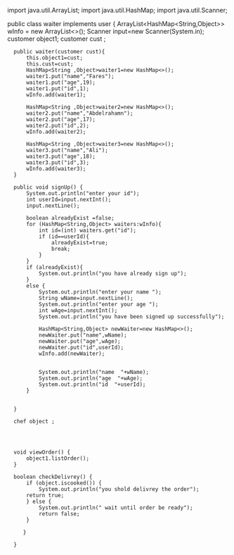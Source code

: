 import java.util.ArrayList;
import java.util.HashMap;
import java.util.Scanner;

  public class waiter implements user {
      ArrayList<HashMap<String,Object>> wInfo = new ArrayList<>();
      Scanner input=new Scanner(System.in);
      customer object1;
     customer cust ;

      public waiter(customer cust){
          this.object1=cust;
          this.cust=cust;
          HashMap<String ,Object>waiter1=new HashMap<>();
          waiter1.put("name","Fares");
          waiter1.put("age",19);
          waiter1.put("id",1);
          wInfo.add(waiter1);

          HashMap<String ,Object>waiter2=new HashMap<>();
          waiter2.put("name","Abdelrahamn");
          waiter2.put("age",17);
          waiter2.put("id",2);
          wInfo.add(waiter2);

          HashMap<String ,Object>waiter3=new HashMap<>();
          waiter3.put("name","Ali");
          waiter3.put("age",18);
          waiter3.put("id",3);
          wInfo.add(waiter3);
      }

      public void signUp() {
          System.out.println("enter your id");
          int userId=input.nextInt();
          input.nextLine();

          boolean alreadyExist =false;
          for (HashMap<String,Object> waiters:wInfo){
              int id=(int) waiters.get("id");
              if (id==userId){
                  alreadyExist=true;
                  break;
              }
          }
          if (alreadyExist){
              System.out.println("you have already sign up");
          }
          else {
              System.out.println("enter your name ");
              String wName=input.nextLine();
              System.out.println("enter your age ");
              int wAge=input.nextInt();
              System.out.println("you have been signed up successfully");

              HashMap<String,Object> newWaiter=new HashMap<>();
              newWaiter.put("name",wName);
              newWaiter.put("age",wAge);
              newWaiter.put("id",userId);
              wInfo.add(newWaiter);


              System.out.println("name  "+wName);
              System.out.println("age  "+wAge);
              System.out.println("id  "+userId);
          }


      }

      chef object ;




      void viewOrder() {
          object1.listOrder();
      }

      boolean checkDelivrey() {
          if (object.iscooked()) {
              System.out.println("you shold delivrey the order");
          return true;
          } else {
              System.out.println(" wait until order be ready");
              return false;
          }

         }

      }

